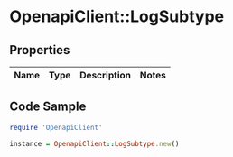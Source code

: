 # OpenapiClient::LogSubtype

## Properties

Name | Type | Description | Notes
------------ | ------------- | ------------- | -------------

## Code Sample

```ruby
require 'OpenapiClient'

instance = OpenapiClient::LogSubtype.new()
```


